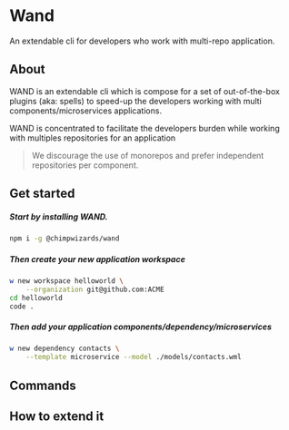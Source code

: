 # Wand

An extendable cli for developers who work with multi-repo application. 

## About

WAND is an extendable cli which is compose for a set of out-of-the-box plugins (aka: spells)  to speed-up the developers working with multi components/microservices applications.

WAND is concentrated to facilitate the developers burden while working with multiples repositories for an application

>We discourage the use of monorepos and prefer independent repositories per component.

## Get started

##### Start by installing WAND.

```sh
npm i -g @chimpwizards/wand
```

##### Then create your new application workspace

```sh
w new workspace helloworld \
    --organization git@github.com:ACME
cd helloworld
code .
```

##### Then add your application components/dependency/microservices

```sh
w new dependency contacts \
    --template microservice --model ./models/contacts.wml
```


## Commands

## How to extend it
